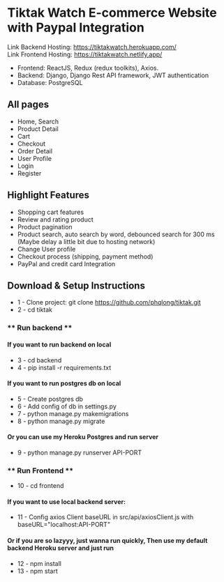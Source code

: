 # Tiktak Watch E-commerce Website with Paypal Integration
Link Backend Hosting: https://tiktakwatch.herokuapp.com/  
Link Frontend Hosting: https://tiktakwatch.netlify.app/  
* Frontend: ReactJS, Redux (redux toolkits), Axios.
* Backend: Django, Django Rest API framework, JWT authentication
* Database: PostgreSQL  

## All pages
* Home, Search
* Product Detail
* Cart
* Checkout
* Order Detail
* User Profile
* Login
* Register

## Highlight Features
* Shopping cart features
* Review and rating product
* Product pagination
* Product search, auto search by word, debounced search for 300 ms (Maybe delay a little bit due to hosting network) 
* Change User profile
* Checkout process (shipping, payment method)
* PayPal and credit card Integration


## Download & Setup Instructions
* 1 - Clone project: git clone https://github.com/phqlong/tiktak.git
* 2 - cd tiktak

### ** Run backend **
#### If you want to run backend on local
* 3 - cd backend
* 4 - pip install -r requirements.txt

#### If you want to run postgres db on local
* 5 - Create postgres db
* 6 - Add config of db in settings.py
* 7 - python manage.py makemigrations
* 8 - python manage.py migrate

#### Or you can use my Heroku Postgres and run server
* 9 - python manage.py runserver API-PORT

### ** Run Frontend **
* 10 - cd frontend
#### If you want to use local backend server:
* 11 - Config axios Client baseURL in src/api/axiosClient.js with baseURL="localhost:API-PORT"

#### Or if you are so lazyyy, just wanna run quickly, Then use my default backend Heroku server and just run
* 12 - npm install
* 13 - npm start
